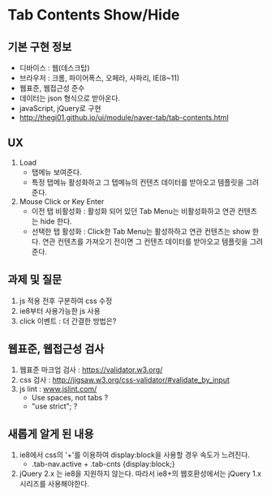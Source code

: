 # Tab Contents Show/Hide

## 기본 구현 정보

- 디바이스 : 웹(데스크탑)
- 브라우저 : 크롬, 파이어폭스, 오페라, 사파리, IE(8~11)
- 웹표준, 웹접근성 준수
- 데이터는 json 형식으로 받아온다.
- javaScript, jQuery로 구현
- http://thegi01.github.io/ui/module/naver-tab/tab-contents.html

## UX

1. Load
	- 탭메뉴 보여준다.
	- 특정 탭메뉴 활성화하고 그 탭메뉴의 컨텐츠 데이터를 받아오고 템플릿을 그려준다.
2. Mouse Click or Key Enter 
	- 이전 탭 비활성화 : 활성화 되어 있던 Tab Menu는 비활성화하고 연관 컨텐츠는 hide 한다.
	- 선택한 탭 활성화 : Click한 Tab Menu는 활성하하고 연관 컨텐츠는 show 한다. 연관 컨텐츠를 가져오기 전이면 그 컨텐츠 데이터를 받아오고 템플릿을 그려준다.


## 과제 및 질문

1. js 적용 전후 구분하여 css 수정
2. ie8부터 사용가능한 js 사용
3. click 이벤트 : 더 간결한 방법은?

## 웹표준, 웹접근성 검사
1. 웹표준 마크업 검사 : https://validator.w3.org/
2. css 검사 : http://jigsaw.w3.org/css-validator/#validate_by_input
3. js lint :  www.jslint.com/
	- Use spaces, not tabs ?
	- "use strict"; ?

## 새롭게 알게 된 내용

1. ie8에서 css의 '+'를 이용하여 display:block을 사용할 경우 속도가 느려진다. 
	- .tab-nav.active + .tab-cnts {display:block;}
2. jQuery 2.x 는 ie8을 지원하지 않는다. 따라서 ie8+의 웹호환성에서는 jQuery 1.x 시리즈를 사용해야한다.

